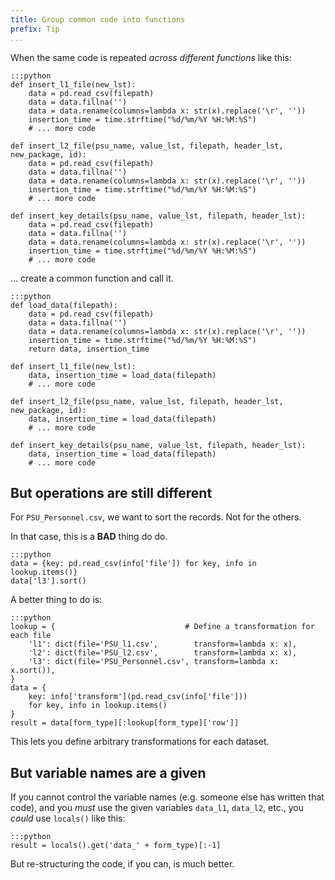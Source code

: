 ```yaml
---
title: Group common code into functions
prefix: Tip
...
```


When the same code is repeated *across different functions* like this:

    :::python
    def insert_l1_file(new_lst):
        data = pd.read_csv(filepath)
        data = data.fillna('')
        data = data.rename(columns=lambda x: str(x).replace('\r', ''))
        insertion_time = time.strftime("%d/%m/%Y %H:%M:%S")
        # ... more code

    def insert_l2_file(psu_name, value_lst, filepath, header_lst, new_package, id):
        data = pd.read_csv(filepath)
        data = data.fillna('')
        data = data.rename(columns=lambda x: str(x).replace('\r', ''))
        insertion_time = time.strftime("%d/%m/%Y %H:%M:%S")
        # ... more code

    def insert_key_details(psu_name, value_lst, filepath, header_lst):
        data = pd.read_csv(filepath)
        data = data.fillna('')
        data = data.rename(columns=lambda x: str(x).replace('\r', ''))
        insertion_time = time.strftime("%d/%m/%Y %H:%M:%S")
        # ... more code

... create a common function and call it.

    :::python
    def load_data(filepath):
        data = pd.read_csv(filepath)
        data = data.fillna('')
        data = data.rename(columns=lambda x: str(x).replace('\r', ''))
        insertion_time = time.strftime("%d/%m/%Y %H:%M:%S")
        return data, insertion_time

    def insert_l1_file(new_lst):
        data, insertion_time = load_data(filepath)
        # ... more code

    def insert_l2_file(psu_name, value_lst, filepath, header_lst, new_package, id):
        data, insertion_time = load_data(filepath)
        # ... more code

    def insert_key_details(psu_name, value_lst, filepath, header_lst):
        data, insertion_time = load_data(filepath)
        # ... more code

## But operations are still different

For `PSU_Personnel.csv`, we want to sort the records. Not for the others.

In that case, this is a **BAD** thing do do.

    :::python
    data = {key: pd.read_csv(info['file']) for key, info in lookup.items()}
    data['l3'].sort()

A better thing to do is:

    :::python
    lookup = {                             # Define a transformation for each file
        'l1': dict(file='PSU_l1.csv',        transform=lambda x: x),
        'l2': dict(file='PSU_l2.csv',        transform=lambda x: x),
        'l3': dict(file='PSU_Personnel.csv', transform=lambda x: x.sort()),
    }
    data = {
        key: info['transform'](pd.read_csv(info['file']))
        for key, info in lookup.items()
    }
    result = data[form_type][:lookup[form_type]['row']]

This lets you define arbitrary transformations for each dataset.

## But variable names are a given

If you cannot control the variable names (e.g. someone else has written that
code), and you *must* use the given variables `data_l1`, `data_l2`, etc., you
*could* use `locals()` like this:

    :::python
    result = locals().get('data_' + form_type)[:-1]

But re-structuring the code, if you can, is much better.
